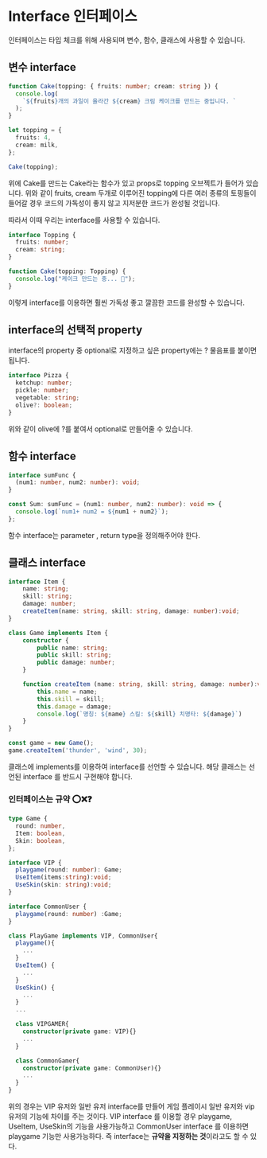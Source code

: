 # Interface 인터페이스

인터페이스는 타입 체크를 위해 사용되며 변수, 함수, 클래스에 사용할 수 있습니다.

## 변수 interface

```ts
function Cake(topping: { fruits: number; cream: string }) {
  console.log(
    `${fruits}개의 과일이 올라간 ${cream} 크림 케이크를 만드는 중입니다. `
  );
}

let topping = {
  fruits: 4,
  cream: milk,
};

Cake(topping);
```

위에 Cake를 만드는 Cake라는 함수가 있고 props로 topping 오브젝트가 들어가 있습니다. 위와 같이 fruits, cream 두개로 이루어진 topping에 다른 여러 종류의 토핑들이 들어갈 경우 코드의 가독성이 좋지 않고 지저분한 코드가 완성될 것입니다.

따라서 이때 우리는 interface를 사용할 수 있습니다.

```ts
interface Topping {
  fruits: number;
  cream: string;
}

function Cake(topping: Topping) {
  console.log("케이크 만드는 중... 🍰");
}
```

이렇게 interface를 이용하면 훨씬 가독성 좋고 깔끔한 코드를 완성할 수 있습니다.

## interface의 선택적 property

interface의 property 중 optional로 지정하고 싶은 property에는 ? 물음표를 붙이면 됩니다.

```ts
interface Pizza {
  ketchup: number;
  pickle: number;
  vegetable: string;
  olive?: boolean;
}
```

위와 같이 olive에 ?를 붙여서 optional로 만들어줄 수 있습니다.

## 함수 interface

```ts
interface sumFunc {
  (num1: number, num2: number): void;
}

const Sum: sumFunc = (num1: number, num2: number): void => {
  console.log(`num1+ num2 = ${num1 + num2}`);
};
```

함수 interface는 parameter , return type을 정의해주어야 한다.

## 클래스 interface

```ts
interface Item {
    name: string;
    skill: string;
    damage: number;
    createItem(name: string, skill: string, damage: number):void;
}

class Game implements Item {
    constructor {
        public name: string;
        public skill: string;
        public damage: number;
    }

    function createItem (name: string, skill: string, damage: number):void {
        this.name = name;
        this.skill = skill;
        this.damage = damage;
        console.log(`명칭: ${name} 스킬: ${skill} 치명타: ${damage}`)
    }
}

const game = new Game();
game.createItem('thunder', 'wind', 30);
```

클래스에 implements를 이용하여 interface를 선언할 수 있습니다. 해당 클래스는 선언된 interface 를 반드시 구현해야 합니다.

### 인터페이스는 규약 ⭕❌❓

```ts
type Game {
  round: number,
  Item: boolean,
  Skin: boolean,
};

interface VIP {
  playgame(round: number): Game;
  UseItem(items:string):void;
  UseSkin(skin: string):void;
}

interface CommonUser {
  playgame(round: number) :Game;
}

class PlayGame implements VIP, CommonUser{
  playgame(){
    ...
  }
  UseItem() {
    ...
  }
  UseSkin() {
    ...
  }
  ...

  class VIPGAMER{
    constructor(private game: VIP){}
    ...
  }

  class CommonGamer{
    constructor(private game: CommonUser){}
    ...
  }
}
```

위의 경우는 VIP 유저와 일반 유저 interface를 만들어 게임 플레이시 일반 유저와 vip 유저의 기능에 차이를 주는 것이다.
VIP interface 를 이용할 경우 playgame, UseItem, UseSkin의 기능을 사용가능하고 CommonUser interface 를 이용하면 playgame 기능만 사용가능하다. 즉 interface는 **규약을 지정하는 것**이라고도 할 수 있다.
